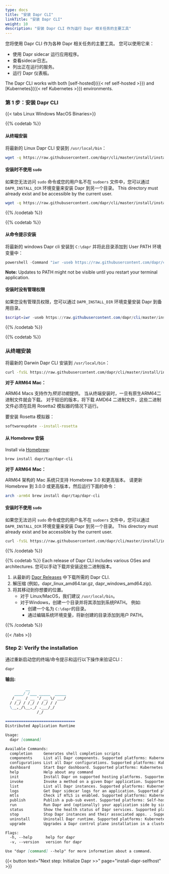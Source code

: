 ```yaml
---
type: docs
title: "安装 Dapr CLI"
linkTitle: "安装 Dapr CLI"
weight: 10
description: "安装 Dapr CLI 作为运行 Dapr 相关任务的主要工具"
---
```


您将使用 Dapr CLI 作为各种 Dapr 相关任务的主要工具。 您可以使用它来：

- 使用 Dapr sidecar 运行应用程序。
- 查看sidecar日志。
- 列出正在运行的服务。
- 运行 Dapr 仪表板。

The Dapr CLI works with both [self-hosted]({{< ref self-hosted >}}) and [Kubernetes]({{< ref Kubernetes >}}) environments.

### 第 1 步：安装 Dapr CLI

{{< tabs Linux Windows MacOS Binaries>}}

{{% codetab %}}

#### 从终端安装

将最新的 Linux Dapr CLI 安装到 `/usr/local/bin`：

```bash
wget -q https://raw.githubusercontent.com/dapr/cli/master/install/install.sh -O - | /bin/bash
```

#### 安装时不使用 `sudo`

如果您无法访问 `sudo` 命令或您的用户名不在 `sudoers` 文件中，您可以通过 `DAPR_INSTALL_DIR` 环境变量来安装 Dapr 到另一个目录。 This directory must already exist and be accessible by the current user.

```bash
wget -q https://raw.githubusercontent.com/dapr/cli/master/install/install.sh -O - | DAPR_INSTALL_DIR="$HOME/dapr" /bin/bash
```

{{% /codetab %}}

{{% codetab %}}

#### 从命令提示安装

将最新的 windows Dapr cli 安装到 `C:\dapr` 并将此目录添加到 User PATH 环境变量中：

```powershell
powershell -Command "iwr -useb https://raw.githubusercontent.com/dapr/cli/master/install/install.ps1 | iex"
```

**Note:** Updates to PATH might not be visible until you restart your terminal application.

#### 安装时没有管理权限

如果您没有管理员权限，您可以通过 `DAPR_INSTALL_DIR` 环境变量安装 Dapr 到备用目录。

```powershell
$script=iwr -useb https://raw.githubusercontent.com/dapr/cli/master/install/install.ps1; $block=[ScriptBlock]::Create($script); invoke-command -ScriptBlock $block -ArgumentList "", "$HOME/dapr"
```

{{% /codetab %}}

{{% codetab %}}

### 从终端安装

将最新的 Darwin Dapr CLI 安装到 `/usr/local/bin`：

```bash
curl -fsSL https://raw.githubusercontent.com/dapr/cli/master/install/install.sh | /bin/bash
```

**对于 ARM64 Mac：**

ARM64 Macs 支持作为*预览功能*提供。 当从终端安装时，一旦有原生ARM64二进制文件就会下载。 对于较旧的版本，将下载 AMD64 二进制文件，这些二进制文件必须在启用 Rosetta2 模拟器的情况下运行。

要安装 Rosetta 模拟器：

```bash
softwareupdate --install-rosetta
```

#### 从 Homebrew 安装

Install via [Homebrew](https://brew.sh):

```bash
brew install dapr/tap/dapr-cli
```

**对于 ARM64 Mac：**

ARM64 架构的 Mac 系统只支持 Homebrew 3.0 和更高版本。 请更新 Homebrew 到 3.0.0 或更高版本，然后运行下面的命令：

```bash
arch -arm64 brew install dapr/tap/dapr-cli
```

#### 安装时不使用 `sudo`
如果您无法访问 `sudo` 命令或您的用户名不在 `sudoers` 文件中，您可以通过 `DAPR_INSTALL_DIR` 环境变量来安装 Dapr 到另一个目录。 This directory must already exist and be accessible by the current user.

```bash
curl -fsSL https://raw.githubusercontent.com/dapr/cli/master/install/install.sh | DAPR_INSTALL_DIR="$HOME/dapr" /bin/bash
```

{{% /codetab %}}

{{% codetab %}}
Each release of Dapr CLI includes various OSes and architectures. 您可以手动下载并安装这些二进制版本。

1. 从最新的 [Dapr Releases](https://github.com/dapr/cli/releases) 中下载所需的 Dapr CLI.
2. 解压缩 (例如，dapr_linux_amd64.tar.gz, dapr_windows_amd64.zip).
3. 将其移动到你想要的位置。
   - 对于 Linux/MacOS，我们建议 `/usr/local/bin`。
   - 对于Windows，创建一个目录并将其添加到系统PATH。 例如:
     - 创建一个名为 `C:\dapr`的目录。
     - 通过编辑系统环境变量，将新创建的目录添加到用户 PATH。

{{% /codetab %}}

{{< /tabs >}}

### Step 2: Verify the installation

通过重新启动您的终端/命令提示和运行以下操作来验证CLI：

```bash
dapr
```

**输出:**

```md
         __
    ____/ /___ _____  _____
   / __  / __ '/ __ \/ ___/
  / /_/ / /_/ / /_/ / /
  \__,_/\__,_/ .___/_/
              /_/

===============================
Distributed Application Runtime

Usage:
  dapr [command]

Available Commands:
  completion     Generates shell completion scripts
  components     List all Dapr components. Supported platforms: Kubernetes
  configurations List all Dapr configurations. Supported platforms: Kubernetes
  dashboard      Start Dapr dashboard. Supported platforms: Kubernetes and self-hosted
  help           Help about any command
  init           Install Dapr on supported hosting platforms. Supported platforms: Kubernetes and self-hosted
  invoke         Invoke a method on a given Dapr application. Supported platforms: Self-hosted
  list           List all Dapr instances. Supported platforms: Kubernetes and self-hosted
  logs           Get Dapr sidecar logs for an application. Supported platforms: Kubernetes
  mtls           Check if mTLS is enabled. Supported platforms: Kubernetes
  publish        Publish a pub-sub event. Supported platforms: Self-hosted
  run            Run Dapr and (optionally) your application side by side. Supported platforms: Self-hosted
  status         Show the health status of Dapr services. Supported platforms: Kubernetes
  stop           Stop Dapr instances and their associated apps. . Supported platforms: Self-hosted
  uninstall      Uninstall Dapr runtime. Supported platforms: Kubernetes and self-hosted
  upgrade        Upgrades a Dapr control plane installation in a cluster. Supported platforms: Kubernetes

Flags:
  -h, --help      help for dapr
  -v, --version   version for dapr

Use "dapr [command] --help" for more information about a command.
```

{{< button text="Next step: Initialize Dapr >>" page="install-dapr-selfhost" >}}